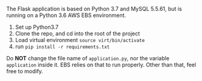 The Flask application is based on Python 3.7 and MySQL 5.5.61, but is running on a Python 3.6 AWS EBS environment.

1) Set up Python3.7
2) Clone the repo, and cd into the root of the project
3) Load virtual environment `source virt/bin/activate`
4) run `pip install -r requirements.txt`

Do <b>NOT</b> change the file name of `application.py`, nor the variable `application` inside it. EBS relies on that to run properly. Other than that, feel free to modify.